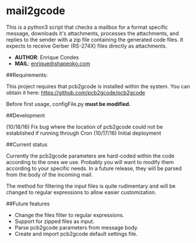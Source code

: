 mail2gcode
==

This is a python3 script that checks a mailbox for a format specific message, downloads it's attachments, processes the attachments, and replies to the sender with a zip file containing the generated code files. It expects to receive Gerber (RS-274X) files directly as attachments.

* **AUTHOR**: Enrique Condes
* **MAIL**: enrique@shapeoko.com

##Requirements:

This project requires that pcb2gcode is installed within the system. You can obtain it here: https://github.com/pcb2gcode/pcb2gcode

Before first usage, configFile.py **must be modified.**

##Development

(10/18/16) Fix bug where the location of pcb2gcode could not be established if running through Cron
(10/17/16) Initial deployment

##Current status

Currently the pcb2gcode parameters are hard-coded within the code according to the ones we use. Probably you will want to modify them according to your specific needs. In a future release, they will be parsed from the body of the incoming mail.

The method for filtering the input files is quite rudimentary and will be changed to regular expressions to allow easier customization.

##Future features

- Change the files filter to regular expressions.
- Support for zipped files as input.
- Parse pcb2gcode parameters from message body.
- Create and import pcb2gcode default settings file.
